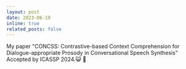 ```yaml
---
layout: post
date: 2023-06-19
inline: true
related_posts: false
---
```


My paper "CONCSS: Contrastive-based Context Comprehension for Dialogue-appropriate Prosody in Conversational Speech Synthesis" Accepted by ICASSP 2024.:smiley_cat: :raised_hands: